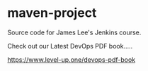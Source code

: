 # maven-project
Source code for James Lee's Jenkins course.

Check out our Latest DevOps PDF book.....

https://www.level-up.one/devops-pdf-book
